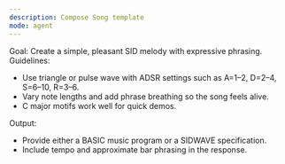 ```yaml
---
description: Compose Song template
mode: agent
---
```


<!-- id: compose_song -->
<!-- keywords: compose, song, melody, music, sid -->

Goal: Create a simple, pleasant SID melody with expressive phrasing.
Guidelines:
- Use triangle or pulse wave with ADSR settings such as A=1–2, D=2–4, S=6–10, R=3–6.
- Vary note lengths and add phrase breathing so the song feels alive.
- C major motifs work well for quick demos.

Output:
- Provide either a BASIC music program or a SIDWAVE specification.
- Include tempo and approximate bar phrasing in the response.
